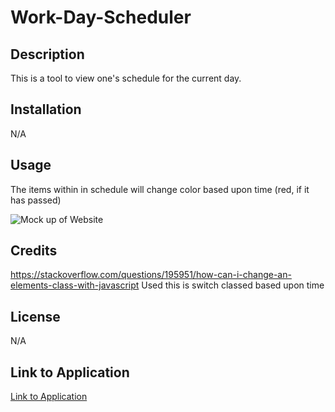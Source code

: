 # Work-Day-Scheduler

## Description
This is a tool to view one's schedule for the current day.
## Installation 
N/A

## Usage
The items within in schedule will change color based upon time (red, if it has passed)

![Mock up of Website](./assets/images/mock-up.png)
## Credits
https://stackoverflow.com/questions/195951/how-can-i-change-an-elements-class-with-javascript
Used this is switch classed based upon time

## License
N/A

## Link to Application
[Link to Application](https://cgordon5025.github.io/Work-Day-Scheduler/)